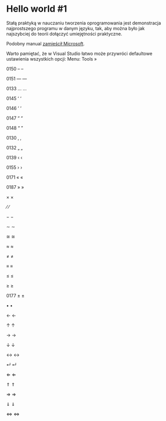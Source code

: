 # Hello world #1

Stałą praktyką w nauczaniu tworzenia oprogramowania jest demonstracja najprostszego programu w danym języku, tak, aby można było jak najszybciej do teorii dołączyć umiejętności praktyczne.

Podobny manual [zamieścił Microsoft](https://www.visualstudio.com/vs/support/#!articles/816-6458-hello-world-in-c-using-visual-studio-2015).

Warto pamiętać, że w Visual Studio łatwo może przywróci defaultowe ustawienia wszystkich opcji:
Menu: Tools » 

0150 – &ndash;

0151 — &mdash;


0133 … &hellip;


0145 ‘ &lsquo;

0146 ’ &rsquo;

0147 “ &ldquo;

0148 “ &rdquo;

0130 ‚ &sbquo;

0132 „ &bdquo;

0139 ‹ &lsaquo;

0155 › &rsaquo;

0171 « &laquo;

0187 » &raquo;

× &times;

⁄ &frasl;

− &minus;

∼ &sim;

≅ &cong;

≈ &asymp;

≠ &ne;

≡ &equiv;

≤ &le;

≥ &ge;

0177 ± &plusmn;


• &bull;


← &larr;

↑ &uarr;

→ &rarr;

↓ &darr;

↔ &harr;

↵ &crarr;

⇐ &lArr;

⇑ &uArr;

⇒ &rArr;

⇓ &dArr;

⇔ &hArr;

